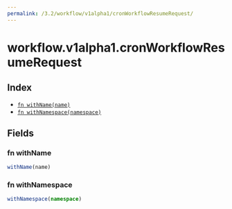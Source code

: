 ```yaml
---
permalink: /3.2/workflow/v1alpha1/cronWorkflowResumeRequest/
---
```


# workflow.v1alpha1.cronWorkflowResumeRequest



## Index

* [`fn withName(name)`](#fn-withname)
* [`fn withNamespace(namespace)`](#fn-withnamespace)

## Fields

### fn withName

```ts
withName(name)
```



### fn withNamespace

```ts
withNamespace(namespace)
```

